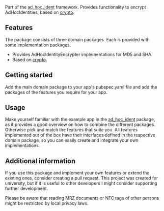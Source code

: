 Part of the [ad\_hoc\_ident](https://pub.dev/packages/ad_hoc_ident) framework.
Provides functionality to encrypt AdHocIdentities, based on [crypto](https://pub.dev/packages/crypto).

## Features
The package consists of three domain packages. Each is provided with some implementation packages.
* Provides AdHocIdentityEncrypter implementations for MD5 and SHA.
* Based on [crypto](https://pub.dev/packages/crypto).


## Getting started

Add the main domain package to your app's pubspec.yaml file and
add the packages of the features you require for your app.

## Usage

Make yourself familiar with the example app in the
[ad\_hoc\_ident](https://pub.dev/packages/ad_hoc_ident) package,
as it provides a good overview on how to combine the different packages.
Otherwise pick and match the features that suite you.
All features implemented out of the box have their interfaces defined in the respective
domain package, so you can easily create and integrate your own implementations.

## Additional information

If you use this package and implement your own features or extend the existing ones,
consider creating a pull request. This project was created for university, but if it is useful
to other developers I might consider supporting further development.

Please be aware that reading MRZ documents or NFC tags of other persons might be restricted by
local privacy laws.
